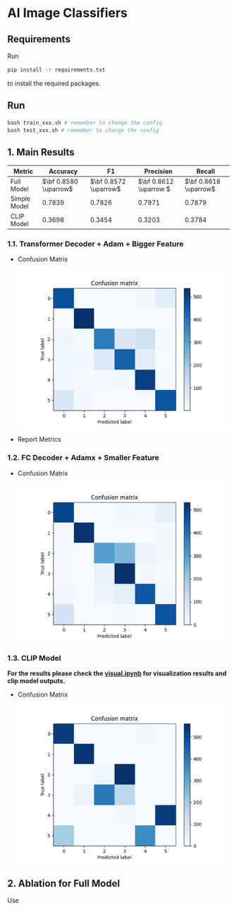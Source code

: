 # AI Image Classifiers

## Requirements

Run 

```bash
pip install -r requirements.txt
```

to install the required packages.

## Run

```bash
bash train_xxx.sh # remember to change the config
bash test_xxx.sh # remember to change the config
```


## 1. Main Results

|Metric| Accuracy | F1 | Precision | Recall |
|---|---|---|---|---|
|Full Model|$\bf 0.8580 \uparrow$|$\bf 0.8572 \uparrow$|$\bf 0.8612  \uparrow $|$\bf 0.8618  \uparrow$|
|Simple Model| $0.7839$ | $0.7826$ | $0.7971$ | $0.7879$ |
|CLIP Model | $0.3698$ | $0.3454$ | $0.3203$ | $0.3784$ |

### 1.1. Transformer Decoder + Adam + Bigger Feature

- Confusion Matrix

  ![confusion_matrix](./imgs/exp_transformer/confusion_matrix.png)

- Report Metrics



### 1.2. FC Decoder + Adamx + Smaller Feature

- Confusion Matrix

  ![confusion_matrix](./imgs/exp_fc/confusion_matrix.png)


### 1.3. CLIP Model

**For the results please check the [visual.ipynb](./visual.ipynb) for visualization results and clip model outputs.**


- Confusion Matrix

  ![confusion_matrix](./imgs/clip/confusion_matrix.png)

## 2. Ablation for Full Model

Use 
